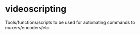 # videoscripting

Tools/functions/scripts to be used for automating commands to
muxers/encoders/etc.
